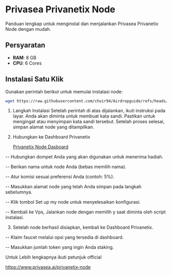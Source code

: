 # Privasea Privanetix Node  

Panduan lengkap untuk menginstal dan menjalankan Privasea Privanetix Node dengan mudah.

## Persyaratan  

- **RAM**: 8 GB  
- **CPU**: 6 Cores  

## Instalasi Satu Klik  

Gunakan perintah berikut untuk memulai instalasi node:  
```bash  
wget https://raw.githubusercontent.com/choir94/Airdropguide/refs/heads/main/Privasea.sh && chmod +x Privasea.sh && ./Privasea.sh  
```
1. Langkah Instalasi
   Setelah perintah di atas dijalankan, ikuti instruksi pada layar.
Anda akan diminta untuk membuat kata sandi. Pastikan untuk mengingat atau menyimpan kata sandi tersebut.
Setelah proses selesai, simpan alamat node yang ditampilkan.

2. Hubungkan ke Dashboard Privanetix

   [Privanetix Node Dasboard](https://deepsea-beta.privasea.ai/privanetixNode)

-- Hubungkan dompet Anda yang akan digunakan untuk menerima hadiah.

-- Berikan nama untuk node Anda (bebas memilih nama).

-- Atur komisi sesuai preferensi Anda (contoh: 5%).

-- Masukkan alamat node yang telah Anda simpan pada langkah sebelumnya.

-- Klik tombol Set up my node untuk menyelesaikan konfigurasi.

-- Kembali ke Vps, Jalankan node dengan memilih y saat diminta oleh script instalasi.

3. Setelah node berhasil disiapkan, kembali ke Dashboard Privanetix.

-- Klaim faucet melalui opsi yang tersedia di dashboard.

-- Masukkan jumlah token yang ingin Anda staking.


Untuk Lebih lengkapnya ikuti petunjuk official

https://www.privasea.ai/privanetix-node

